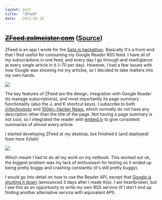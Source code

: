 ```yaml
---
layout: post
title:  "ZFeed"
date:   2013-03-16
---
```


## <del>[ZFeed.zolmeister.com](#null)</del>&nbsp;([Source](https://github.com/Zolmeister/ZFeed))
ZFeed is an app I wrote for the [Sails.js hackathon](http://www.hackathon.io/sails-hackathon). Basically It's a front-end that I find useful for consuming my Google Reader RSS feed. I have all of my subscriptions in one feed, and every day I go through and read/glance at every single article in it (~70 per day). However, I had a few issues with how Google was showing me my articles, so I decided to take matters into my own hands.

[![](http://4.bp.blogspot.com/-vhJUrsmVORs/UUSrImixsuI/AAAAAAAAAZg/bsC4E2aCPXA/s640/zfeed.png)](http://4.bp.blogspot.com/-vhJUrsmVORs/UUSrImixsuI/AAAAAAAAAZg/bsC4E2aCPXA/s1600/zfeed.png)

The key features of ZFeed are the design, integration with Google Reader (to manage subscriptions), and most importantly its page summary functionality (also the J, and K shortcut keys). I subscribe to both [/r/technology](http://www.reddit.com/r/technology/) and [100pt+ Hacker News](http://talkfast.org/2010/07/23/a-cure-for-hacker-news-overload/), which normally do not have any description other than the title of the page. Not having a page summary is not cool, so I integrated the reader with [embed.ly](http://embed.ly/)&nbsp;to give consistent summaries of almost every article.

I started developing ZFeed at my desktop, but finished it (and deployed) from here (Utah):

[![](http://4.bp.blogspot.com/-dAPO5ZcHdxY/UUSshfXQO_I/AAAAAAAAAZo/9eqpz7SiANY/s640/utah-mountains.jpg)](http://4.bp.blogspot.com/-dAPO5ZcHdxY/UUSshfXQO_I/AAAAAAAAAZo/9eqpz7SiANY/s1600/utah-mountains.jpg)

Which meant I had to do all my work on my netbook. This worked out ok, the biggest problem was my lack of enthusiasm for testing so it ended up being pretty buggy and crashing constantly (it's still pretty buggy).

I would go into detail on how to use the Reader API, except that [Google is shutting it down](http://googlereader.blogspot.com/2013/03/powering-down-google-reader.html)&nbsp;(announced 3 days after I made this). I am heartbroken, but I see this as an opportunity to write my own RSS service (if I don't end up finding another alternative service with equivalent API).
